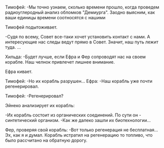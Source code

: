 Тимофей:
-Мы точно узнаем, сколько времени прошло, когда проведем радиоуглеродный анализ обломков "Демиурга". Заодно выясним, как ваши единицы времени соотносятся с нашими 

Тимофей подытоживает.

-Судя по всему, Совет все-таки хочет установить контакт с нами. А интересующие нас следы ведут прямо в Совет. Значит, наш путь лежит туда. ... 

Хильда:
-Будет лучше, если Ефра и Фер сопроводят нас на своем корабле. Наш челнок привлечет лишнее внимание.

Ефра кивает.

Тимофей:
-Но их корабль разрушен...
Ефра:
-Наш корабль уже почти регенерировал.

Тимофей:
-Регенерировал?

Эйнеко анализирует их корабль:

-Их корабль состоит из органических соединений. По сути он - синтетический организм.
-Как же далеко зашли их биотехнологии...

Фер, проверяя свой корабль:
-Вот только регенерация не бесплатная... Эх, как я и думал. Корабль истратил на регенерацию то топливо, что было рассчитано на обратную дорогу.

